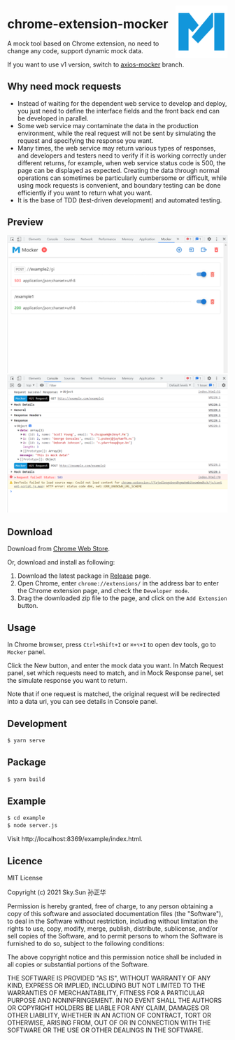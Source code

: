 <a href="https://github.com/eshengsky/chrome-extension-mocker"><img src="https://github.com/eshengsky/chrome-extension-mocker/blob/master/public/icons/icon_128.png" height="120" align="right"></a>

# chrome-extension-mocker

A mock tool based on Chrome extension, no need to change any code, support dynamic mock data.

If you want to use v1 version, switch to [axios-mocker](https://github.com/eshengsky/chrome-extension-mocker/tree/axios-mocker) branch.

## Why need mock requests
* Instead of waiting for the dependent web service to develop and deploy, you just need to define the interface fields and the front back end can be developed in parallel.
* Some web service may contaminate the data in the production environment, while the real request will not be sent by simulating the request and specifying the response you want. 
* Many times, the web service may return various types of responses, and developers and testers need to verify if it is working correctly under different returns, for example, when web service status code is 500, the page can be displayed as expected. Creating the data through normal operations can sometimes be particularly cumbersome or difficult, while using mock requests is convenient, and boundary testing can be done efficiently if you want to return what you want. 
* It is the base of TDD (test-driven development) and automated testing.

## Preview
![](https://github.com/eshengsky/chrome-extension-mocker/blob/master/public/preview1.png)
![](https://github.com/eshengsky/chrome-extension-mocker/blob/master/public/preview2.png)

## Download

Download from [Chrome Web Store](https://chrome.google.com/webstore/detail/kfmkpfnmkjgcalngkpkjpjngjkfkjecl).

Or, download and install as following:

1. Download the latest package in [Release](https://github.com/eshengsky/chrome-extension-mocker/releases/latest) page.
2. Open Chrome, enter `chrome://extensions/` in the address bar to enter the Chrome extension page, and check the `Developer mode`.
3. Drag the downloaded zip file to the page, and click on the `Add Extension` button.

## Usage

In Chrome browser, press `Ctrl+Shift+I` or `⌘+⌥+I` to open dev tools, go to `Mocker` panel.

Click the New button, and enter the mock data you want.
In Match Request panel, set which requests need to match, and in Mock Response panel, set the simulate response you want to return.

Note that if one request is matched, the original request will be redirected into a data uri, you can see details in Console panel.

## Development

```bash
$ yarn serve
```

## Package

```bash
$ yarn build
```

## Example

```bash
$ cd example
$ node server.js
```

Visit http://localhost:8369/example/index.html.

## Licence

MIT License

Copyright (c) 2021 Sky.Sun 孙正华

Permission is hereby granted, free of charge, to any person obtaining a copy
of this software and associated documentation files (the "Software"), to deal
in the Software without restriction, including without limitation the rights
to use, copy, modify, merge, publish, distribute, sublicense, and/or sell
copies of the Software, and to permit persons to whom the Software is
furnished to do so, subject to the following conditions:

The above copyright notice and this permission notice shall be included in all
copies or substantial portions of the Software.

THE SOFTWARE IS PROVIDED "AS IS", WITHOUT WARRANTY OF ANY KIND, EXPRESS OR
IMPLIED, INCLUDING BUT NOT LIMITED TO THE WARRANTIES OF MERCHANTABILITY,
FITNESS FOR A PARTICULAR PURPOSE AND NONINFRINGEMENT. IN NO EVENT SHALL THE
AUTHORS OR COPYRIGHT HOLDERS BE LIABLE FOR ANY CLAIM, DAMAGES OR OTHER
LIABILITY, WHETHER IN AN ACTION OF CONTRACT, TORT OR OTHERWISE, ARISING FROM,
OUT OF OR IN CONNECTION WITH THE SOFTWARE OR THE USE OR OTHER DEALINGS IN THE
SOFTWARE.
